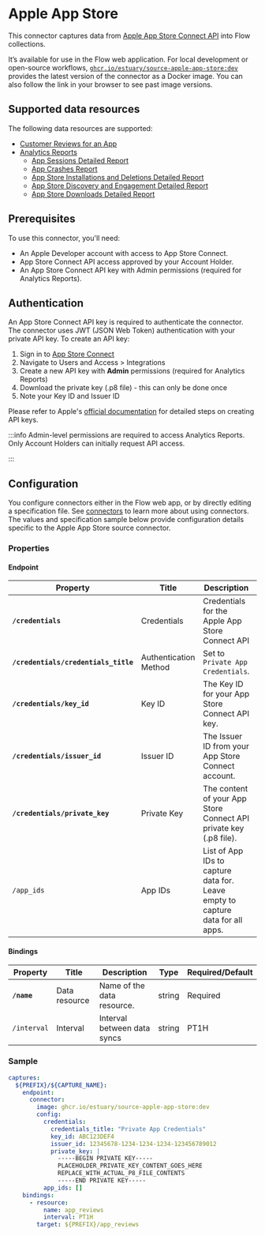 
# Apple App Store

This connector captures data from [Apple App Store Connect API](https://developer.apple.com/documentation/appstoreconnectapi) into Flow collections.

It’s available for use in the Flow web application. For local development or open-source workflows, [`ghcr.io/estuary/source-apple-app-store:dev`](https://ghcr.io/estuary/source-apple-app-store:dev) provides the latest version of the connector as a Docker image. You can also follow the link in your browser to see past image versions.

## Supported data resources

The following data resources are supported:

* [Customer Reviews for an App](https://developer.apple.com/documentation/appstoreconnectapi/get-v1-apps-_id_-customerreviews)
* [Analytics Reports](https://developer.apple.com/documentation/appstoreconnectapi/analytics)
  * [App Sessions Detailed Report](https://developer.apple.com/documentation/analytics-reports/app-sessions)
  * [App Crashes Report](https://developer.apple.com/documentation/analytics-reports/app-crashes)
  * [App Store Installations and Deletions Detailed Report](https://developer.apple.com/documentation/analytics-reports/app-installs)
  * [App Store Discovery and Engagement Detailed Report](https://developer.apple.com/documentation/analytics-reports/app-store-discovery-and-engagement)
  * [App Store Downloads Detailed Report](https://developer.apple.com/documentation/analytics-reports/app-download)


## Prerequisites

To use this connector, you'll need:

* An Apple Developer account with access to App Store Connect.
* App Store Connect API access approved by your Account Holder.
* An App Store Connect API key with Admin permissions (required for Analytics Reports).

## Authentication

An App Store Connect API key is required to authenticate the connector. The connector uses JWT (JSON Web Token) authentication with your private API key. To create an API key:

1. Sign in to [App Store Connect](https://appstoreconnect.apple.com/)
2. Navigate to Users and Access > Integrations
3. Create a new API key with **Admin** permissions (required for Analytics Reports)
4. Download the private key (.p8 file) - this can only be done once
5. Note your Key ID and Issuer ID

Please refer to Apple's [official documentation](https://developer.apple.com/documentation/appstoreconnectapi/creating-api-keys-for-app-store-connect-api) for detailed steps on creating API keys.

:::info
Admin-level permissions are required to access Analytics Reports. Only Account Holders can initially request API access.

:::

## Configuration

You configure connectors either in the Flow web app, or by directly editing a specification file.
See [connectors](../../../concepts/connectors.md#using-connectors) to learn more about using connectors. The values and specification sample below provide configuration details specific to the Apple App Store source connector.

### Properties

#### Endpoint

| Property | Title | Description | Type | Required/Default |
|---|---|---|---|---|
| **`/credentials`** | Credentials | Credentials for the Apple App Store Connect API | object | Required |
| **`/credentials/credentials_title`** | Authentication Method | Set to `Private App Credentials`. | string | Required |
| **`/credentials/key_id`** | Key ID | The Key ID for your App Store Connect API key. | string | Required |
| **`/credentials/issuer_id`** | Issuer ID | The Issuer ID from your App Store Connect account. | string | Required |
| **`/credentials/private_key`** | Private Key | The content of your App Store Connect API private key (.p8 file). | string | Required |
| `/app_ids` | App IDs | List of App IDs to capture data for. Leave empty to capture data for all apps. | array | Defaults to empty array |

#### Bindings

| Property | Title | Description | Type | Required/Default |
|---|---|---|---|---|
| **`/name`** | Data resource | Name of the data resource. | string | Required |
| `/interval` | Interval | Interval between data syncs | string |    PT1H      |

### Sample

```yaml
captures:
  ${PREFIX}/${CAPTURE_NAME}:
    endpoint:
      connector:
        image: ghcr.io/estuary/source-apple-app-store:dev
        config:
          credentials:
            credentials_title: "Private App Credentials"
            key_id: ABC123DEF4
            issuer_id: 12345678-1234-1234-1234-123456789012
            private_key: |
              -----BEGIN PRIVATE KEY-----
              PLACEHOLDER_PRIVATE_KEY_CONTENT_GOES_HERE
              REPLACE_WITH_ACTUAL_P8_FILE_CONTENTS
              -----END PRIVATE KEY-----
          app_ids: []
    bindings:
      - resource:
          name: app_reviews
          interval: PT1H
        target: ${PREFIX}/app_reviews
```
